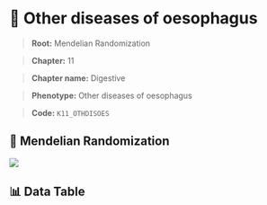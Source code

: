 # 🧪 Other diseases of oesophagus

> **Root:** Mendelian Randomization

> **Chapter:** 11  

> **Chapter name:** Digestive

> **Phenotype:** Other diseases of oesophagus  

> **Code:** `K11_OTHDISOES`

## 🧬 Mendelian Randomization  

<img src="/MR/Figures/Forward/K11_OTHDISOES.png"/>

## 📊 Data Table

<CsvTableMRF src="/MR/Data/Forward/K11_OTHDISOES.csv"/>

